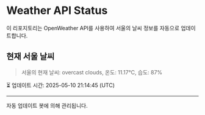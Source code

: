 
# Weather API Status

이 리포지토리는 OpenWeather API를 사용하여 서울의 날씨 정보를 자동으로 업데이트합니다.

## 현재 서울 날씨
> 서울의 현재 날씨: overcast clouds, 온도: 11.17°C, 습도: 87%

⏳ 업데이트 시간: 2025-05-10 21:14:45 (UTC)

---
자동 업데이트 봇에 의해 관리됩니다.
